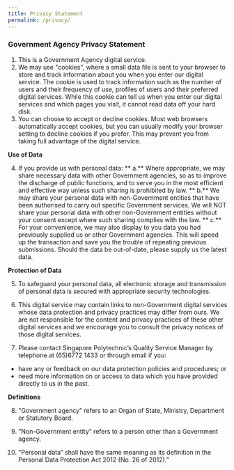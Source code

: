 ```yaml
---
title: Privacy Statement
permalink: /privacy/
---
```

### **Government Agency Privacy Statement**
1.  This is a Government Agency digital service.
2.  We may use "cookies", where a small data file is sent to your browser to store and track information about you when you enter our digital service. The cookie is used to track information such as the number of users and their frequency of use, profiles of users and their preferred digital services. While this cookie can tell us when you enter our digital services and which pages you visit, it cannot read data off your hard disk.
3.  You can choose to accept or decline cookies. Most web browsers automatically accept cookies, but you can usually modify your browser setting to decline cookies if you prefer. This may prevent you from taking full advantage of the digital service.

**Use of Data**

4.  If you provide us with personal data:
** a.** Where appropriate, we may share necessary data with other Government agencies, so as to improve the discharge of public functions, and to serve you in the most efficient and effective way unless such sharing is prohibited by law.
** b.** We may share your personal data with non-Government entities that have been authorised to carry out specific Government services. We will NOT share your personal data with other non-Government entities without your consent except where such sharing complies with the law.
** c.** For your convenience, we may also display to you data you had previously supplied us or other Government agencies. This will speed up the transaction and save you the trouble of repeating previous submissions. Should the data be out-of-date, please supply us the latest data.

**Protection of Data**

5. To safeguard your personal data, all electronic storage and transmission of personal data is secured with appropriate security technologies. 

6. This digital service may contain links to non-Government digital services whose data protection and privacy practices may differ from ours. We are not responsible for the content and privacy practices of these other digital services and we encourage you to consult the privacy notices of those digital services.

7. 	Please contact Singapore Polytechnic’s Quality Service Manager by telephone at (65)6772 1433 or through email if you:
* have any or feedback on our data protection policies and procedures; or
* need more information on or access to data which you have provided directly to us in the past.

**Definitions**

8. "Government agency” refers to an Organ of State, Ministry, Department or Statutory Board.

9. ”Non-Government entity” refers to a person other than a Government agency.

10. "Personal data” shall have the same meaning as its definition in the Personal Data Protection Act 2012 (No. 26 of 2012).”